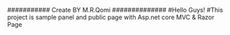 ########### Create BY M.R.Qomi   ##############
#Hello Guys!
#This project is sample panel and public page with Asp.net core MVC & Razor Page
